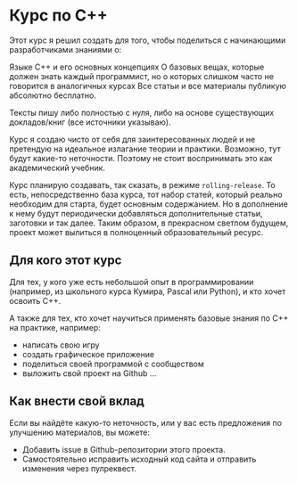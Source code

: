 # Курс по C++
Этот курс я решил создать для того, чтобы поделиться с начинающими разработчиками знаниями о:

Языке C++ и его основных концепциях
О базовых вещах, которые должен знать каждый программист, но о которых слишком часто не говорится в аналогичных курсах
Все статьи и все материалы публикую абсолютно бесплатно.

Тексты пишу либо полностью с нуля, либо на основе существующих докладов/книг (все источники указываю).

Курс я создаю чисто от себя для заинтересованных людей и не претендую на идеальное излагание теории и практики. Возможно, тут будут какие-то неточности. Поэтому не стоит воспринимать это как академический учебник.

Курс планирую создавать, так сказать, в режиме `rolling-release`.
То есть, непосредственно база курса, тот набор статей, который реально необходим для старта, будет основным содержанием.
Но в дополнение к нему будут периодически добавляться дополнительные статьи, заготовки и так далее.
Таким образом, в прекрасном светлом будущем, проект может вылиться в полноценный образовательный ресурс.

## Для кого этот курс
Для тех, у кого уже есть небольшой опыт в программировании (например, из школьного курса Кумира, Pascal или Python), и кто хочет освоить C++.

А также для тех, кто хочет научиться применять базовые знания по C++ на практике, например:
- написать свою игру
- создать графическое приложение
- поделиться своей программой с сообществом
- выложить свой проект на Github
...

## Как внести свой вклад
Если вы найдёте какую-то неточность, или у вас есть предложения по улучшению материалов, вы можете:
- Добавить issue в Github-репозитории этого проекта.
- Самостоятельно исправить исходный код сайта и отправить изменения через пулреквест.